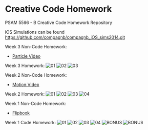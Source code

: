 Creative Code Homework
======================
PSAM 5566 - B Creative Code Homework Repository

iOS Simulations can be found https://github.com/compagnb/compagnb_iOS_sims2014.git



Week 3 Non-Code Homework:
* [Particle Video](http://youtu.be/cjP5hBaatNY)

Week 3 Homework:
![01](http://a.parsons.edu/~compagnb/sims2014/Wk3_HW_Fireworks.png)
![02](http://a.parsons.edu/~compagnb/sims2014/Wk2_Wk3_HW_Sinusidal.png)
![03](http://a.parsons.edu/~compagnb/sims2014/Wk2_Wk3_HW_NotBallParticles.png)

Week 2 Non-Code Homework:
* [Motion Video](http://a.parsons.edu/~compagnb/sims2014/Wk2_1.gif) 

Week 2 Homework:
![01](http://a.parsons.edu/~compagnb/sims2014/Wk2_SquareTailTrails.png)
![02](http://a.parsons.edu/~compagnb/sims2014/Wk2_SinCosNatural.png)
![03](http://a.parsons.edu/~compagnb/sims2014/Wk2_Atan2Xeno.png)
![04](http://a.parsons.edu/~compagnb/sims2014/Wk2_redo_1.png)


Week 1 Non-Code Homework:
* [Flipbook](http://youtu.be/PrvINi-tjDk) 

Week 1 Code Homework:
![01](http://a.parsons.edu/~compagnb/sims2014/Wk1_HwA_RectInterpolate.png)
![02](http://a.parsons.edu/~compagnb/sims2014/Wk1_HwB_ClickChangePt.png)
![03](http://a.parsons.edu/~compagnb/sims2014/Wk1_HwC_ShaperControls.png)
![04](http://a.parsons.edu/~compagnb/sims2014/Wk1_HwD_MulipleXeno.png)
![BONUS](http://a.parsons.edu/~compagnb/sims2014/Wk1_HwBonus_MultipleXenoTrail.png)
![BONUS](http://a.parsons.edu/~compagnb/sims2014/Wk1_HwBonus_MultipleXenoTrail2.png)

